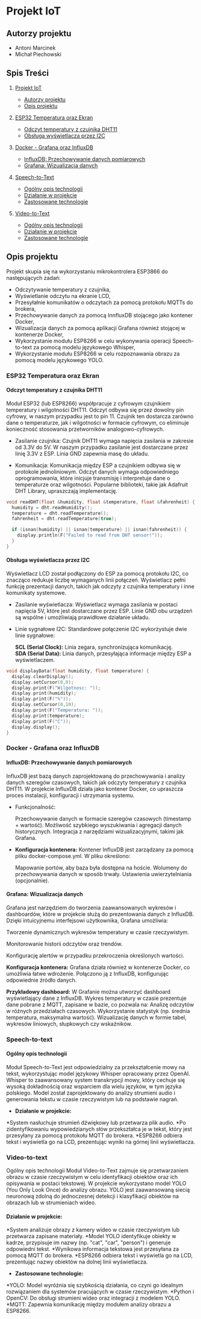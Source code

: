 # Projekt IoT # 

## Autorzy projektu ## 
* Antoni Marcinek 
* Michał Piechowski

## Spis Treści ## 

1. [Projekt IoT](#projekt-iot)
   - [Autorzy projektu](#autorzy-projektu)
   - [Opis projektu](#opis-projektu)

2. [ESP32 Temperatura oraz Ekran](#esp32-temperatura-oraz-ekran)
   - [Odczyt temperatury z czujnika DHT11](#odczyt-temperatury-z-czujnika-dht11)
   - [Obsługa wyświetlacza przez I2C](#obsługa-wyświetlacza-przez-i2c)

3. [Docker - Grafana oraz InfluxDB](#docker---grafana-oraz-influxdb)
   - [InfluxDB: Przechowywanie danych pomiarowych](#influxdb-przechowywanie-danych-pomiarowych)
   - [Grafana: Wizualizacja danych](#grafana-wizualizacja-danych)

4. [Speech-to-Text](#speech-to-text)
   - [Ogólny opis technologii](#ogólny-opis-technologii-1)
   - [Działanie w projekcie](#działanie-w-projekcie)
   - [Zastosowane technologie](#zastosowane-technologie)

5. [Video-to-Text](#video-to-text)
   - [Ogólny opis technologii](#ogólny-opis-technologii-2)
   - [Działanie w projekcie](#działanie-w-projekcie-1)
   - [Zastosowane technologie](#zastosowane-technologie-1)

## Opis projektu ##

Projekt skupia się na wykorzystaniu mikrokontrolera ESP3866 do następujących zadań:

* Odczytywanie temperatury z czujnika,
* Wyświetlanie odczytu na ekranie LCD,
* Przesyłałnie komunikatów o odczytach za pomocą protokołu MQTTs do brokera,
* Przechowywanie danych za pomocą InnfluxDB stojącego jako kontener Docker,
* Wizualizacja danych za pomocą aplikacji Grafana również stojącej w kontenerze Docker,
* Wykorzystanie modułu ESP8266 w celu wykonywania operacji Speech-to-text za pomocą modelu językowego Whisper,
* Wykorzystanie modułu ESP8266 w celu rozpoznawania obrazu za pomocą modelu językowego YOLO.

### ESP32 Temperatura oraz Ekran ###

#### Odczyt temperatury z czujnika DHT11 #### 
Moduł ESP32 (lub ESP8266) współpracuje z cyfrowym czujnikiem temperatury i wilgotności DHT11. Odczyt odbywa się przez dowolny pin cyfrowy, w naszym przypadku jest to pin 11. Czujnik ten dostarcza zarówno dane o temperaturze, jak i wilgotności w formacie cyfrowym, co eliminuje konieczność stosowania przetworników analogowo-cyfrowych.

* Zasilanie czujnika:
  Czujnik DHT11 wymaga napięcia zasilania w zakresie od 3.3V do 5V. W naszym przypadku zasilanie jest dostarczane przez linię 3.3V z ESP. Linia GND zapewnia masę do układu.

* Komunikacja:
  Komunikacja między ESP a czujnikiem odbywa się w protokole jednoliniowym. Odczyt danych wymaga odpowiedniego oprogramowania, które inicjuje transmisję i interpretuje dane o temperaturze oraz wilgotności. Popularne biblioteki, takie jak Adafruit DHT Library, upraszczają implementację.
  
```C
void readDHT(float &humidity, float &temperature, float &fahrenheit) {
  humidity = dht.readHumidity();
  temperature = dht.readTemperature();
  fahrenheit = dht.readTemperature(true);

  if (isnan(humidity) || isnan(temperature) || isnan(fahrenheit)) {
    display.println(F("Failed to read from DHT sensor!"));
  }
}
```

#### Obsługa wyświetlacza przez I2C ####
Wyświetlacz LCD został podłączony do ESP za pomocą protokołu I2C, co znacząco redukuje liczbę wymaganych linii połączeń. Wyświetlacz pełni funkcję prezentacji danych, takich jak odczyty z czujnika temperatury i inne komunikaty systemowe.

* Zasilanie wyświetlacza:
  Wyświetlacz wymaga zasilania w postaci napięcia 5V, które jest dostarczane przez ESP. Linie GND obu urządzeń są wspólne i umożliwiają prawidłowe działanie układu.

* Linie sygnałowe I2C:
  Standardowe połączenie I2C wykorzystuje dwie linie sygnałowe:

  **SCL (Serial Clock):** Linia zegara, synchronizująca komunikację. <br>
  **SDA (Serial Data):** Linia danych, przesyłająca informacje między ESP a wyświetlaczem.

```C
void displayData(float humidity, float temperature) {
  display.clearDisplay();
  display.setCursor(0,0);
  display.print(F("Wilgotnosc: "));
  display.print(humidity);
  display.print(F("%"));
  display.setCursor(0,10);
  display.print(F("Temperatura: "));
  display.print(temperature);
  display.print(F("C"));
  display.display();
}
```

### Docker - Grafana oraz InfluxDB ###

#### InfluxDB: Przechowywanie danych pomiarowych ####

InfluxDB jest bazą danych zaprojektowaną do przechowywania i analizy danych szeregów czasowych, takich jak odczyty temperatury z czujnika DHT11. W projekcie InfluxDB działa jako kontener Docker, co upraszcza proces instalacji, konfiguracji i utrzymania systemu.

* Funkcjonalność:

  Przechowywanie danych w formacie szeregów czasowych (timestamp + wartość).
  Możliwość szybkiego wyszukiwania i agregacji danych historycznych.
  Integracja z narzędziami wizualizacyjnymi, takimi jak Grafana.

* **Konfiguracja kontenera:** Kontener InfluxDB jest zarządzany za pomocą pliku docker-compose.yml. W pliku określono:

  Mapowanie portów, aby baza była dostępna na hoście.
  Wolumeny do przechowywania danych w sposób trwały.
  Ustawienia uwierzytelniania (opcjonalnie).

#### Grafana: Wizualizacja danych ####
Grafana jest narzędziem do tworzenia zaawansowanych wykresów i dashboardów, które w projekcie służą do prezentowania danych z InfluxDB. Dzięki intuicyjnemu interfejsowi użytkownika, Grafana umożliwia:

Tworzenie dynamicznych wykresów temperatury w czasie rzeczywistym.

Monitorowanie historii odczytów oraz trendów.

Konfigurację alertów w przypadku przekroczenia określonych wartości.

**Konfiguracja kontenera:** Grafana działa również w kontenerze Docker, co umożliwia łatwe wdrożenie. Połączono ją z InfluxDB, konfigurując odpowiednie źródło danych.

**Przykładowy dashboard:** W Grafanie można utworzyć dashboard wyświetlający dane z InfluxDB. Wykres temperatury w czasie prezentuje dane pobrane z MQTT, zapisane w bazie, co pozwala na:
Analizę odczytów w różnych przedziałach czasowych.
Wykorzystanie statystyk (np. średnia temperatura, maksymalna wartość).
Wizualizację danych w formie tabel, wykresów liniowych, słupkowych czy wskaźników.

### Speech-to-text ###

#### Ogólny opis technologii #### 
Moduł Speech-to-Text jest odpowiedzialny za przekształcenie mowy na tekst, wykorzystując model językowy Whisper opracowany przez OpenAI. Whisper to zaawansowany system transkrypcji mowy, który cechuje się wysoką dokładnością oraz wsparciem dla wielu języków, w tym języka polskiego. Model został zaprojektowany do analizy strumieni audio i generowania tekstu w czasie rzeczywistym lub na podstawie nagrań.

* **Działanie w projekcie:**

*System nasłuchuje strumień dźwiękowy lub przetwarza plik audio.
*Po zidentyfikowaniu wypowiedzianych słów przekształca je w tekst, który jest przesyłany za pomocą protokołu MQTT do brokera.
*ESP8266 odbiera tekst i wyświetla go na LCD, prezentując wyniki na górnej linii wyświetlacza.

### Video-to-text ###

Ogólny opis technologii
Moduł Video-to-Text zajmuje się przetwarzaniem obrazu w czasie rzeczywistym w celu identyfikacji obiektów oraz ich opisywania w postaci tekstowej. W projekcie wykorzystano model YOLO (You Only Look Once) do analizy obrazu. YOLO jest zaawansowaną siecią neuronową zdolną do jednoczesnej detekcji i klasyfikacji obiektów na obrazach lub w strumieniach wideo.

#### Działanie w projekcie: ####

*System analizuje obrazy z kamery wideo w czasie rzeczywistym lub przetwarza zapisane materiały.
*Model YOLO identyfikuje obiekty w kadrze, przypisuje im nazwy (np. "cat", "car", "person") i generuje odpowiedni tekst.
*Wynikowa informacja tekstowa jest przesyłana za pomocą MQTT do brokera.
*ESP8266 odbiera tekst i wyświetla go na LCD, prezentując nazwy obiektów na dolnej linii wyświetlacza.

* **Zastosowane technologie:**

*YOLO: Model wyróżnia się szybkością działania, co czyni go idealnym rozwiązaniem dla systemów pracujących w czasie rzeczywistym.
*Python i OpenCV: Do obsługi strumieni wideo oraz integracji z modelem YOLO.
*MQTT: Zapewnia komunikację między modułem analizy obrazu a ESP8266.

